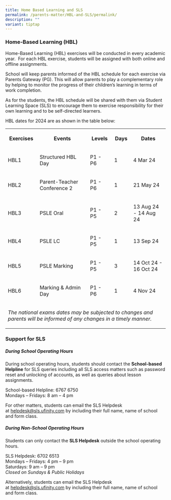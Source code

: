 ```yaml
---
title: Home Based Learning and SLS
permalink: /parents-matter/HBL-and-SLS/permalink/
description: ""
variant: tiptap
---
```

<h3><strong>Home-Based Learning (HBL)</strong></h3><p>Home-Based Learning (HBL) exercises will be conducted in every academic year.&nbsp; For each HBL exercise, students will be assigned with both online and offline assignments.</p><p>School will keep parents informed of the HBL schedule for each exercise via Parents Gateway (PG). This will allow parents to play a complementary role by helping to monitor the progress of their children’s learning in terms of work completion.</p><p>As for the students, the HBL schedule will be shared with them via Student Learning Space (SLS) to encourage them to exercise responsibility for their own learning and to be self-directed learners.</p><p>HBL dates for 2024 are as shown in the table below:</p><table><tbody><tr><th rowspan="1" colspan="1"><p><strong>Exercises</strong></p></th><th rowspan="1" colspan="1"><p><strong>Events</strong></p></th><th rowspan="1" colspan="1"><p><strong>Levels</strong></p></th><th rowspan="1" colspan="1"><p><strong>Days</strong></p></th><th rowspan="1" colspan="1"><p><strong>Dates</strong></p></th></tr><tr><td rowspan="1" colspan="1"><p>HBL1</p></td><td rowspan="1" colspan="1"><p>Structured HBL Day</p></td><td rowspan="1" colspan="1"><p>P1 - P6</p></td><td rowspan="1" colspan="1"><p>1</p></td><td rowspan="1" colspan="1"><p>4 Mar 24</p></td></tr><tr><td rowspan="1" colspan="1"><p>HBL2</p></td><td rowspan="1" colspan="1"><p>Parent-Teacher Conference 2</p></td><td rowspan="1" colspan="1"><p>P1 - P6</p></td><td rowspan="1" colspan="1"><p>1</p></td><td rowspan="1" colspan="1"><p>21 May 24</p></td></tr><tr><td rowspan="1" colspan="1"><p>HBL3</p></td><td rowspan="1" colspan="1"><p>PSLE Oral</p></td><td rowspan="1" colspan="1"><p>P1 - P5</p></td><td rowspan="1" colspan="1"><p>2</p></td><td rowspan="1" colspan="1"><p>13 Aug 24 - 14 Aug 24</p></td></tr><tr><td rowspan="1" colspan="1"><p>HBL4</p></td><td rowspan="1" colspan="1"><p>PSLE LC</p></td><td rowspan="1" colspan="1"><p>P1 - P5</p></td><td rowspan="1" colspan="1"><p>1</p></td><td rowspan="1" colspan="1"><p>13 Sep 24</p></td></tr><tr><td rowspan="1" colspan="1"><p>HBL5</p></td><td rowspan="1" colspan="1"><p>PSLE Marking</p></td><td rowspan="1" colspan="1"><p>P1 - P5</p></td><td rowspan="1" colspan="1"><p>3</p></td><td rowspan="1" colspan="1"><p>14 Oct 24 - 16 Oct 24</p></td></tr><tr><td rowspan="1" colspan="1"><p>HBL6</p></td><td rowspan="1" colspan="1"><p>Marking &amp; Admin Day</p></td><td rowspan="1" colspan="1"><p>P1 - P6</p></td><td rowspan="1" colspan="1"><p>1</p></td><td rowspan="1" colspan="1"><p>4 Nov 24</p></td></tr><tr><td rowspan="1" colspan="5"><p><em>The national exams dates may be subjected to changes and parents will be informed of any changes in a timely manner.</em></p></td></tr></tbody></table><h3><strong>Support for SLS</strong></h3><h5><strong>During School Operating Hours</strong></h5><p>During school operating hours, students should contact the&nbsp;<strong>School-based Helpline</strong>&nbsp;for SLS queries including all SLS access matters such as password reset and unlocking of accounts, as well as queries about lesson assignments.</p><p>School-based Helpline: 6767 6750&nbsp;<br>Mondays – Fridays: 8 am – 4 pm</p><p>For other matters, students can email the SLS Helpdesk at&nbsp;<a href="mailto:helpdesk@sls.ufinity.com" rel="noopener noreferrer nofollow" target="_blank">helpdesk@sls.ufinity.com</a>&nbsp;by including their full name, name of school and form class.</p><h5><strong>During Non-School Operating Hours</strong></h5><p>Students can only contact the&nbsp;<strong>SLS Helpdesk</strong>&nbsp;outside the school operating hours.</p><p>SLS Helpdesk: 6702 6513&nbsp;<br>Mondays – Fridays: 4 pm – 9 pm<br>Saturdays: 9 am – 9 pm<br><em>Closed on Sundays &amp; Public Holidays</em></p><p>Alternatively, students can email the SLS Helpdesk at&nbsp;<a href="mailto:helpdesk@sls.ufinity.com" rel="noopener noreferrer nofollow" target="_blank">helpdesk@sls.ufinity.com</a>&nbsp;by including their full name, name of school and form class.</p>